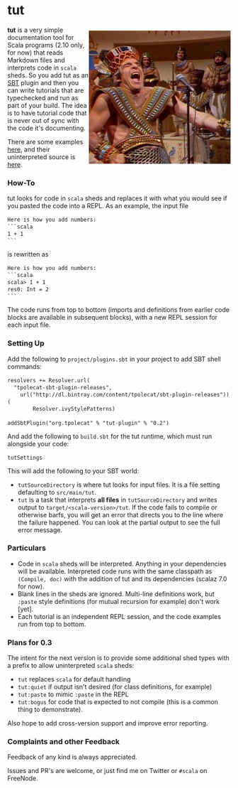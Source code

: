 # tut 

<img alt="confusion" align=right src="tut.jpg"/>

**tut** is a very simple documentation tool for Scala programs (2.10 only, for now) that reads Markdown files and interprets code in `scala` sheds. So you add tut as an [SBT](http://scala-sbt.org) plugin and then you can write tutorials that are typechecked and run as part of your build. The idea is to have tutorial code that is never out of sync with the code it's documenting.

There are some examples [here](out/), and their uninterpreted source is [here](example/src/main/tut).

### How-To

tut looks for code in `scala` sheds and replaces it with what you would see if you pasted the code into a REPL. As an example, the input file

    Here is how you add numbers:
    ```scala
    1 + 1
    ```

is rewritten as

    Here is how you add numbers:
    ```scala
    scala> 1 + 1
    res0: Int = 2    
    ```

The code runs from top to bottom (imports and definitions from earlier code blocks are available in subsequent blocks), with a new REPL session for each input file.

### Setting Up

Add the following to `project/plugins.sbt` in your project to add SBT shell commands:

    resolvers += Resolver.url(
      "tpolecat-sbt-plugin-releases",
        url("http://dl.bintray.com/content/tpolecat/sbt-plugin-releases"))(
            Resolver.ivyStylePatterns)

    addSbtPlugin("org.tpolecat" % "tut-plugin" % "0.2")

And add the following to `build.sbt` for the tut runtime, which must run alongside your code:

    tutSettings

This will add the following to your SBT world:

- `tutSourceDirectory` is where tut looks for input files. It is a file setting defaulting to `src/main/tut`.
- `tut` is a task that interprets **all files** in `tutSourceDirectory` and writes output to `target/<scala-version>/tut`. If the code fails to compile or otherwise barfs, you will get an error that directs you to the line where the failure happened. You can look at the partial output to see the full error message.

### Particulars

- Code in `scala` sheds will be interpreted. Anything in your dependencies will be available. Interpreted code runs with the same classpath as `(Compile, doc)` with the addition of tut and its dependencies (scalaz 7.0 for now).
- Blank lines in the sheds are ignored. Multi-line definitions work, but `:paste` style definitions (for mutual recursion for example) don't work [yet].
- Each tutorial is an independent REPL session, and the code examples run from top to bottom.

### Plans for 0.3

The intent for the next version is to provide some additional shed types with a prefix to allow uninterpreted `scala` sheds:

- `tut` replaces `scala` for default handling
- `tut:quiet` if output isn't desired (for class definitions, for example)
- `tut:paste` to mimic `:paste` in the REPL
- `tut:bogus` for code that is expected to not compile (this is a common thing to demonstrate).

Also hope to add cross-version support and improve error reporting.

### Complaints and other Feedback

Feedback of any kind is always appreciated. 

Issues and PR's are welcome, or just find me on Twitter or `#scala` on FreeNode.

